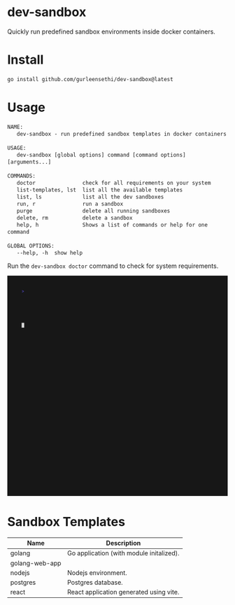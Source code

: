 # dev-sandbox

Quickly run predefined sandbox environments inside docker containers.

# Install

```bash
go install github.com/gurleensethi/dev-sandbox@latest
```

# Usage

```text
NAME:
   dev-sandbox - run predefined sandbox templates in docker containers

USAGE:
   dev-sandbox [global options] command [command options] [arguments...]

COMMANDS:
   doctor               check for all requirements on your system
   list-templates, lst  list all the available templates
   list, ls             list all the dev sandboxes
   run, r               run a sandbox
   purge                delete all running sandboxes
   delete, rm           delete a sandbox
   help, h              Shows a list of commands or help for one command

GLOBAL OPTIONS:
   --help, -h  show help
```

Run the `dev-sandbox doctor` command to check for system requirements.

<img alt="Welcome to VHS" src="https://raw.githubusercontent.com/gurleensethi/dev-sandbox/main/out.gif" />

# Sandbox Templates

| Name | Description |
| ---- | ----------- |
| golang | Go application (with module initalized).
| golang-web-app |  |
| nodejs | Nodejs environment.
| postgres | Postgres database.
| react | React application generated using vite.
